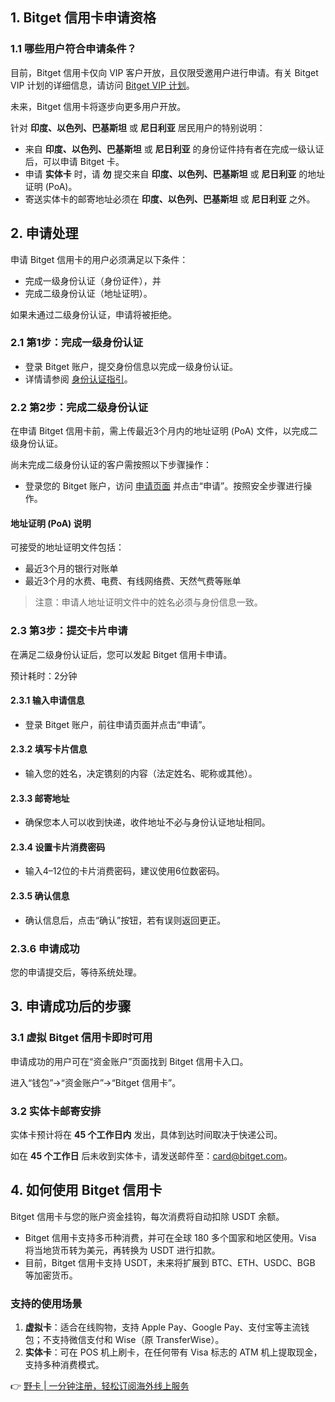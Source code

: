 ## 1. Bitget 信用卡申请资格

### 1.1 哪些用户符合申请条件？

目前，Bitget 信用卡仅向 VIP 客户开放，且仅限受邀用户进行申请。有关 Bitget VIP 计划的详细信息，请访问 [Bitget VIP 计划](https://bit.ly/bewildcard)。

未来，Bitget 信用卡将逐步向更多用户开放。

针对 **印度、以色列、巴基斯坦** 或 **尼日利亚** 居民用户的特别说明：
- 来自 **印度、以色列、巴基斯坦** 或 **尼日利亚** 的身份证件持有者在完成一级认证后，可以申请 Bitget 卡。
- 申请 **实体卡** 时，请 **勿** 提交来自 **印度、以色列、巴基斯坦** 或 **尼日利亚** 的地址证明 (PoA)。
- 寄送实体卡的邮寄地址必须在 **印度、以色列、巴基斯坦** 或 **尼日利亚** 之外。

## 2. 申请处理

申请 Bitget 信用卡的用户必须满足以下条件：

- 完成一级身份认证（身份证件），并
- 完成二级身份认证（地址证明）。

如果未通过二级身份认证，申请将被拒绝。

### 2.1 第1步：完成一级身份认证

- 登录 Bitget 账户，提交身份信息以完成一级身份认证。
- 详情请参阅 [身份认证指引](https://bit.ly/bewildcard)。

### 2.2 第2步：完成二级身份认证

在申请 Bitget 信用卡前，需上传最近3个月内的地址证明 (PoA) 文件，以完成二级身份认证。

尚未完成二级身份认证的客户需按照以下步骤操作：
- 登录您的 Bitget 账户，访问 [申请页面](https://bit.ly/bewildcard) 并点击“申请”。按照安全步骤进行操作。

#### 地址证明 (PoA) 说明

可接受的地址证明文件包括：
- 最近3个月的银行对账单
- 最近3个月的水费、电费、有线网络费、天然气费等账单

> 注意：申请人地址证明文件中的姓名必须与身份信息一致。

### 2.3 第3步：提交卡片申请

在满足二级身份认证后，您可以发起 Bitget 信用卡申请。

预计耗时：2分钟

#### 2.3.1 输入申请信息

- 登录 Bitget 账户，前往申请页面并点击“申请”。

#### 2.3.2 填写卡片信息

- 输入您的姓名，决定镌刻的内容（法定姓名、昵称或其他）。

#### 2.3.3 邮寄地址

- 确保您本人可以收到快递，收件地址不必与身份认证地址相同。

#### 2.3.4 设置卡片消费密码

- 输入4–12位的卡片消费密码，建议使用6位数密码。

#### 2.3.5 确认信息

- 确认信息后，点击“确认”按钮，若有误则返回更正。

### 2.3.6 申请成功

您的申请提交后，等待系统处理。

## 3. 申请成功后的步骤

### 3.1 虚拟 Bitget 信用卡即时可用

申请成功的用户可在“资金账户”页面找到 Bitget 信用卡入口。

进入“钱包”->“资金账户”->“Bitget 信用卡”。

### 3.2 实体卡邮寄安排

实体卡预计将在 **45 个工作日内** 发出，具体到达时间取决于快递公司。

如在 **45 个工作日** 后未收到实体卡，请发送邮件至：card@bitget.com。

## 4. 如何使用 Bitget 信用卡

Bitget 信用卡与您的账户资金挂钩，每次消费将自动扣除 USDT 余额。

- Bitget 信用卡支持多币种消费，并可在全球 180 多个国家和地区使用。Visa 将当地货币转为美元，再转换为 USDT 进行扣款。
- 目前，Bitget 信用卡支持 USDT，未来将扩展到 BTC、ETH、USDC、BGB 等加密货币。

### 支持的使用场景

1. **虚拟卡**：适合在线购物，支持 Apple Pay、Google Pay、支付宝等主流钱包；不支持微信支付和 Wise（原 TransferWise）。
2. **实体卡**：可在 POS 机上刷卡，在任何带有 Visa 标志的 ATM 机上提取现金，支持多种消费模式。

👉 [野卡 | 一分钟注册，轻松订阅海外线上服务](https://bit.ly/bewildcard)